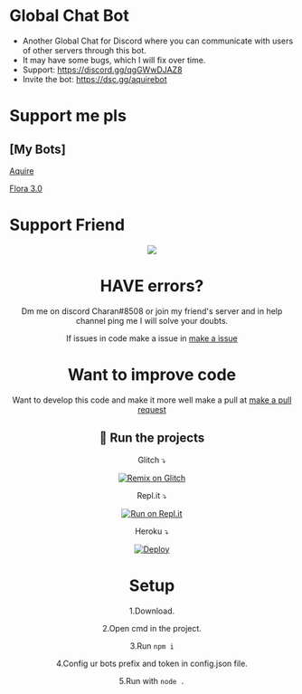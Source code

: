 # Global Chat Bot
- Another Global Chat for Discord where you can communicate with users of other servers through this bot.
- It may have some bugs, which I will fix over time.
- Support: https://discord.gg/qgGWwDJAZ8
- Invite the bot: https://dsc.gg/aquirebot

# Support me pls

##  [My Bots]
[Aquire](https://top.gg/bot/816987224662999040/invite)

[Flora 3.0](https://discord.com/oauth2/authorize?client_id=818410071653351474&scope=bot)
 
# Support Friend


<div align="center"> <a href="https://discord.com/invite/tsWa6CEupW"><img src="http://invidget.switchblade.xyz/uC5bAzvmX5"/></a>

# HAVE errors? 

Dm me on discord Charan#8508 or join my friend's server and in help channel ping me I will solve your doubts.

If issues in code make a issue in [make a issue](https://github.com/compteccharan/Global-Chat-Bot/issues)
  
# Want to improve code

Want to develop this code and make it more well make a pull at [make a pull request](https://github.com/friktiny/Global-Chat-Bot/pulls)


## 💨 Run the projects
Glitch ⤵

[![Remix on Glitch](https://cdn.glitch.com/2703baf2-b643-4da7-ab91-7ee2a2d00b5b%2Fremix-button.svg)](https://glitch.com/edit/#!/import/github.com/friktiny/Global-Chat-Bot)

Repl.it ⤵

[![Run on Repl.it](https://repl.it/badge/github/friktiny/discord-hosting-bot)](https://github.com/friktiny/Global-Chat-Bot)

Heroku ⤵

[![Deploy](https://www.herokucdn.com/deploy/button.svg)](https://heroku.com/deploy?template=https://github.com/friktiny/Global-Chat-Bot)


# Setup
  
1.Download.
  
2.Open cmd in the project.
  
3.Run ```npm i```
  
4.Config ur bots prefix and token in config.json file.
  
5.Run with ```node .```

